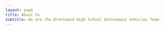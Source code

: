 ```yaml
---
layout: page
title: About Us
subtitle: We are the Brentwood High School Autonomous Vehicles Team
---
```


